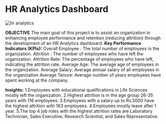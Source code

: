 # HR Analytics Dashboard

![hr analytics](https://github.com/user-attachments/assets/e0f1c448-2cd8-4af5-8d28-907dc22b17ef)

**OBJECTIVE**
The main goal of this project is to assist an organization in enhancing employee performance and retention (reducing attrition) through the development of an HR Analytics dashboard.
**Key Performance Indicators (KPIs):**
Overall Employee : The total number of employees in the organization.
Attrition : The number of employees who have left the organization.
Attrition Rate: The percentage of employees who have left, indicating the attrition rate.
Average Age: The average age of employees in the organization.
Average Salary: Average annual salary of all employees in the organization
Average Tenure: Average number of years employees have spent working at the company.

**Insights:**
1.Employees with educational qualifications in Life Sciences mostly left the organization.
2.Highest attrition is in the age group 26-35 years with 116 employees.
3.Employees with a salary up to Rs.5000 have the highest attrition with 163 employees.
4.Employees mostly leave after 1 year.
5.The top 4 job roles with the highest attrition rates are Laboratory Technician, Sales Executive, Research Scientist, and Sales Representative.
